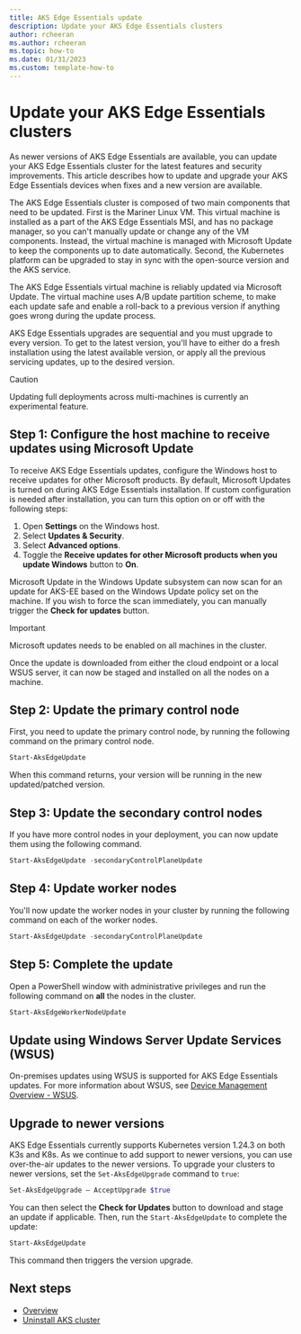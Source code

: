```yaml
---
title: AKS Edge Essentials update
description: Update your AKS Edge Essentials clusters
author: rcheeran
ms.author: rcheeran
ms.topic: how-to
ms.date: 01/31/2023
ms.custom: template-how-to
---
```


# Update your AKS Edge Essentials clusters

As newer versions of AKS Edge Essentials are available, you can update your AKS Edge Essentials cluster for the latest features and security improvements. This article describes how to update and upgrade your AKS Edge Essentials devices when fixes and a new version are available.

The AKS Edge Essentials cluster is composed of two main components that need to be updated. First is the Mariner Linux VM. This virtual machine is installed as a part of the AKS Edge Essentials MSI, and has no package manager, so you can't manually update or change any of the VM components. Instead, the virtual machine is managed with Microsoft Update to keep the components up to date automatically. Second, the Kubernetes platform can be upgraded to stay in sync with the open-source version and the AKS service.  

The AKS Edge Essentials virtual machine is reliably updated via Microsoft Update. The virtual machine uses A/B update partition scheme, to make each update safe and enable a roll-back to a previous version if anything goes wrong during the update process.

AKS Edge Essentials upgrades are sequential and you must upgrade to every version. To get to the latest version, you'll have to either do a fresh installation using the latest available version, or apply all the previous servicing updates, up to the desired version.

> [!CAUTION]
> Updating full deployments across multi-machines is currently an experimental feature.


## Step 1: Configure the host machine to receive updates using Microsoft Update

To receive AKS Edge Essentials updates, configure the Windows host to receive updates for other Microsoft products. By default, Microsoft Updates is turned on during AKS Edge Essentials installation. If custom configuration is needed after installation, you can turn this option on or off with the following steps:

1. Open **Settings** on the Windows host.
1. Select **Updates & Security**.
1. Select **Advanced options**.
1. Toggle the **Receive updates for other Microsoft products when you update Windows** button to **On**.

Microsoft Update in the Windows Update subsystem can now scan for an update for AKS-EE based on the Windows Update policy set on the machine. If you wish to force the scan immediately, you can manually trigger the **Check for updates** button.

> [!IMPORTANT]
> Microsoft updates needs to be enabled on all machines in the cluster.

Once the update is downloaded from either the cloud endpoint or a local WSUS server, it can now be staged and installed on all the nodes on a machine. 

## Step 2: Update the primary control node

First, you need to update the primary control node, by running the following command on the primary control node. 

```powershell
Start-AksEdgeUpdate
```

When this command returns, your version will be running in the new updated/patched version.

## Step 3: Update the secondary control nodes

If you have more control nodes in your deployment, you can now update them using the following command.

```powershell
Start-AksEdgeUpdate -secondaryControlPlaneUpdate
```

## Step 4: Update worker nodes

You'll now update the worker nodes in your cluster by running the following command on each of the worker nodes.

```powershell
Start-AksEdgeUpdate -secondaryControlPlaneUpdate
```

## Step 5: Complete the update

Open a PowerShell window with administrative privileges and run the following command on **all** the nodes in the cluster.

```powershell
Start-AksEdgeWorkerNodeUpdate 
```

## Update using Windows Server Update Services (WSUS)

On-premises updates using WSUS is supported for AKS Edge Essentials updates. For more information about WSUS, see [Device Management Overview - WSUS](/windows/iot/iot-enterprise/device-management/device-management-overview#windows-server-update-services-wsus).

## Upgrade to newer versions

AKS Edge Essentials currently supports Kubernetes version 1.24.3 on both K3s and K8s. As we continue to add support to newer versions, you can use over-the-air updates to the newer versions. To upgrade your clusters to newer versions, set the `Set-AksEdgeUpgrade` command to `true`:

```powershell
Set-AksEdgeUpgrade – AcceptUpgrade $true
```

You can then select the **Check for Updates** button to download and stage an update if applicable. Then, run the `Start-AksEdgeUpdate` to complete the update:

```powershell
Start-AksEdgeUpdate
```

This command then triggers the version upgrade.

## Next steps

* [Overview](aks-edge-overview.md)
* [Uninstall AKS cluster](aks-edge-howto-uninstall.md)
